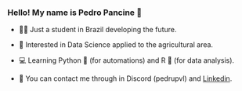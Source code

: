 ### Hello! My name is Pedro Pancine 👋

- 👨‍💻 Just a student in Brazil developing the future.
- 🧮 Interested in Data Science applied to the agricultural area.
- 💻 Learning Python 🐍 (for automations) and R 🦉 (for data analysis).

- 🔭 You can contact me through in Discord (pedrupvl) and [Linkedin](https://www.linkedin.com/in/pedro-pancine-249068260/).

